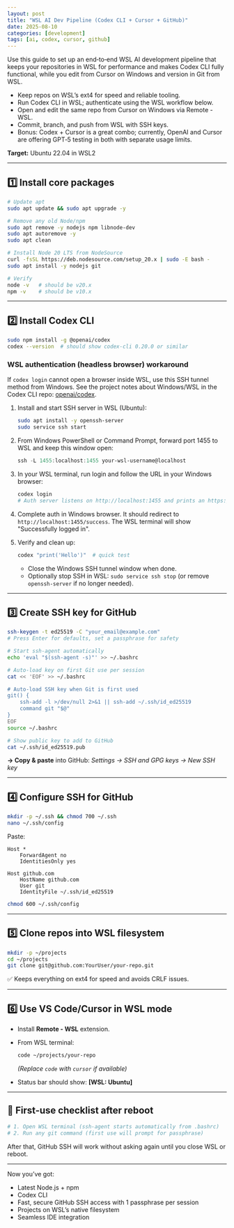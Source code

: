```yaml
---
layout: post
title: "WSL AI Dev Pipeline (Codex CLI + Cursor + GitHub)"
date: 2025-08-10
categories: [development]
tags: [ai, codex, cursor, github]
---
```


Use this guide to set up an end‑to‑end WSL AI development pipeline that keeps your repositories in WSL for performance and makes Codex CLI fully functional, while you edit from Cursor on Windows and version in Git from WSL.

- Keep repos on WSL’s ext4 for speed and reliable tooling.
- Run Codex CLI in WSL; authenticate using the WSL workflow below.
- Open and edit the same repo from Cursor on Windows via Remote - WSL.
- Commit, branch, and push from WSL with SSH keys.
- Bonus: Codex + Cursor is a great combo; currently, OpenAI and Cursor are offering GPT‑5 testing in both with separate usage limits.

**Target:** Ubuntu 22.04 in WSL2

---

## **1️⃣ Install core packages**

```bash
# Update apt
sudo apt update && sudo apt upgrade -y

# Remove any old Node/npm
sudo apt remove -y nodejs npm libnode-dev
sudo apt autoremove -y
sudo apt clean

# Install Node 20 LTS from NodeSource
curl -fsSL https://deb.nodesource.com/setup_20.x | sudo -E bash -
sudo apt install -y nodejs git

# Verify
node -v   # should be v20.x
npm -v    # should be v10.x
```

---

## **2️⃣ Install Codex CLI**

```bash
sudo npm install -g @openai/codex
codex --version  # should show codex-cli 0.20.0 or similar
```

### WSL authentication (headless browser) workaround

If `codex login` cannot open a browser inside WSL, use this SSH tunnel method from Windows. See the project notes about Windows/WSL in the Codex CLI repo: [openai/codex](https://github.com/openai/codex).

1. Install and start SSH server in WSL (Ubuntu):

   ```bash
   sudo apt install -y openssh-server
   sudo service ssh start
   ```

2. From Windows PowerShell or Command Prompt, forward port 1455 to WSL and keep this window open:

   ```powershell
   ssh -L 1455:localhost:1455 your-wsl-username@localhost
   ```

3. In your WSL terminal, run login and follow the URL in your Windows browser:

   ```bash
   codex login
   # Auth server listens on http://localhost:1455 and prints an https://auth.openai.com/... URL
   ```

4. Complete auth in Windows browser. It should redirect to `http://localhost:1455/success`. The WSL terminal will show "Successfully logged in".

5. Verify and clean up:

   ```bash
   codex "print('Hello')"  # quick test
   ```

   - Close the Windows SSH tunnel window when done.
   - Optionally stop SSH in WSL: `sudo service ssh stop` (or remove `openssh-server` if no longer needed).

---

## **3️⃣ Create SSH key for GitHub**

```bash
ssh-keygen -t ed25519 -C "your_email@example.com"
# Press Enter for defaults, set a passphrase for safety

# Start ssh-agent automatically
echo 'eval "$(ssh-agent -s)"' >> ~/.bashrc

# Auto-load key on first Git use per session
cat << 'EOF' >> ~/.bashrc

# Auto-load SSH key when Git is first used
git() {
    ssh-add -l >/dev/null 2>&1 || ssh-add ~/.ssh/id_ed25519
    command git "$@"
}
EOF
source ~/.bashrc

# Show public key to add to GitHub
cat ~/.ssh/id_ed25519.pub
```

**→ Copy & paste** into GitHub:
*Settings → SSH and GPG keys → New SSH key*

---

## **4️⃣ Configure SSH for GitHub**

```bash
mkdir -p ~/.ssh && chmod 700 ~/.ssh
nano ~/.ssh/config
```

Paste:

```sshconfig
Host *
    ForwardAgent no
    IdentitiesOnly yes

Host github.com
    HostName github.com
    User git
    IdentityFile ~/.ssh/id_ed25519
```

```bash
chmod 600 ~/.ssh/config
```

---

## **5️⃣ Clone repos into WSL filesystem**

```bash
mkdir -p ~/projects
cd ~/projects
git clone git@github.com:YourUser/your-repo.git
```

✅ Keeps everything on ext4 for speed and avoids CRLF issues.

---

## **6️⃣ Use VS Code/Cursor in WSL mode**

- Install **Remote - WSL** extension.
- From WSL terminal:

  ```bash
  code ~/projects/your-repo
  ```

  *(Replace `code` with `cursor` if available)*
- Status bar should show: **\[WSL: Ubuntu]**

---

## **📅 First-use checklist after reboot**

```bash
# 1. Open WSL terminal (ssh-agent starts automatically from .bashrc)
# 2. Run any git command (first use will prompt for passphrase)
```

After that, GitHub SSH will work without asking again until you close WSL or reboot.

---

Now you’ve got:

- Latest Node.js + npm
- Codex CLI
- Fast, secure GitHub SSH access with 1 passphrase per session
- Projects on WSL’s native filesystem
- Seamless IDE integration
